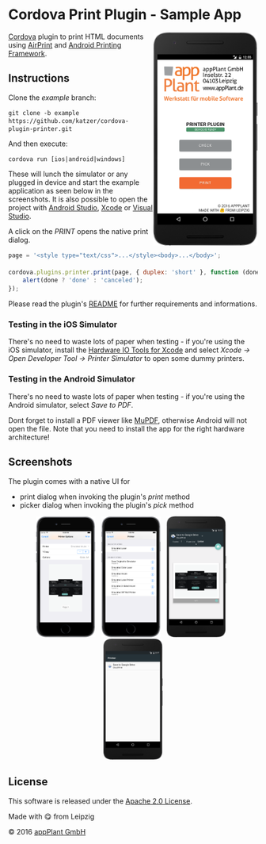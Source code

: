 
Cordova Print Plugin - Sample App
=================================

<img height="430px" align="right" src="images/overview.png">

[Cordova][cordova] plugin to print HTML documents using [AirPrint][AirPrint] and [Android Printing Framework][APF].

## Instructions
Clone the _example_ branch:

    git clone -b example https://github.com/katzer/cordova-plugin-printer.git

And then execute:

    cordova run [ios|android|windows]

These will lunch the simulator or any plugged in device and start the example application as seen below in the screenshots. It is also possible to open the project with [Android Studio][studio], [Xcode][xcode] or [Visual Studio][vs].

A click on the _PRINT_ opens the native print dialog.

```javascript
page = '<style type="text/css">...</style><body>...</body>';

cordova.plugins.printer.print(page, { duplex: 'short' }, function (done) {
    alert(done ? 'done' : 'canceled');
});
```

Please read the plugin's [README][readme] for further requirements and informations.


### Testing in the iOS Simulator
There's no need to waste lots of paper when testing - if you're using the iOS simulator, install the [Hardware IO Tools for Xcode][xcode_io_tools] and select _Xcode -> Open Developer Tool -> Printer Simulator_ to open some dummy printers.


### Testing in the Android Simulator
There's no need to waste lots of paper when testing - if you're using the Android simulator, select _Save to PDF_.

Dont forget to install a PDF viewer like [MuPDF][mupdf], otherwise Android will not open the file. Note that you need to install the app for the right hardware architecture!

## Screenshots
The plugin comes with a native UI for
 - print dialog when invoking the plugin's _print_ method
 - picker dialog when invoking the plugin's _pick_ method

<p align="center">
    <img width="23.8%" src="images/print-ios.png"></img>
    &nbsp;
    <img width="23.8%" src="images/pick-ios.png"></img>
    &nbsp;
    <img width="23.8%" src="images/print-android.png"></img>
    &nbsp;
    <img width="23.8%" src="images/pick-android.png"></img>
</p>


## License

This software is released under the [Apache 2.0 License][apache2_license].

Made with :yum: from Leipzig

© 2016 [appPlant GmbH][appplant]


[cordova]: https://cordova.apache.org
[APF]: http://www.techotopia.com/index.php/Printing_with_the_Android_Printing_Framework
[AirPrint]: http://support.apple.com/kb/ht4356
[readme]: https://github.com/katzer/cordova-plugin-printer/blob/master/README.md
[studio]: https://developer.android.com/sdk/installing/studio.html
[xcode]: https://developer.apple.com/xcode/
[vs]: https://www.visualstudio.com
[xcode_io_tools]: http://justabeech.com/2015/01/12/hardware-io-tools-for-xcode/
[mupdf]: http://www.mupdf.com
[apache2_license]: http://opensource.org/licenses/Apache-2.0
[appplant]: www.appplant.de
